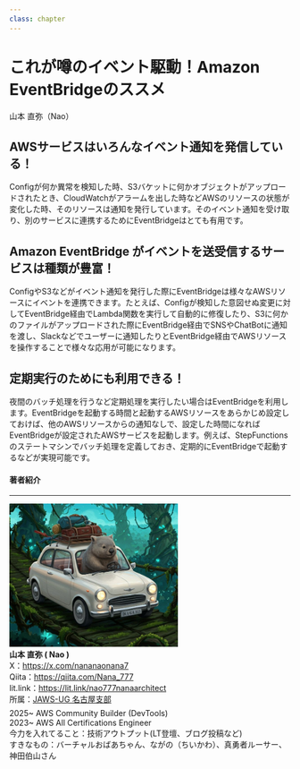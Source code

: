 ```yaml
---
class: chapter
---
```


# これが噂のイベント駆動！Amazon EventBridgeのススメ

<div class="flush-right">
山本 直弥（Nao）
</div>


## AWSサービスはいろんなイベント通知を発信している！
Configが何か異常を検知した時、S3バケットに何かオブジェクトがアップロードされたとき、CloudWatchがアラームを出した時などAWSのリソースの状態が変化した時、そのリソースは通知を発行しています。そのイベント通知を受け取り、別のサービスに連携するためにEventBridgeはとても有用です。

## Amazon EventBridge がイベントを送受信するサービスは種類が豊富！
ConfigやS3などがイベント通知を発行した際にEventBridgeは様々なAWSリソースにイベントを連携できます。たとえば、Configが検知した意図せぬ変更に対してEventBridge経由でLambda関数を実行して自動的に修復したり、S3に何かのファイルがアップロードされた際にEventBridge経由でSNSやChatBotに通知を渡し、Slackなどでユーザーに通知したりとEventBridge経由でAWSリソースを操作することで様々な応用が可能になります。

## 定期実行のためにも利用できる！
夜間のバッチ処理を行うなど定期処理を実行したい場合はEventBridgeを利用します。EventBridgeを起動する時間と起動するAWSリソースをあらかじめ設定しておけば、他のAWSリソースからの通知なしで、設定した時間になればEventBridgeが設定されたAWSサービスを起動します。例えば、StepFunctionsのステートマシンでバッチ処理を定義しておき、定期的にEventBridgeで起動するなどが実現可能です。


#### 著者紹介

---

<div class="author-profile">
    <img src="images/naosan.jpg" width="60%">
    <div>
        <div>
            <b>山本 直弥 ( Nao )</b></br> 
            X：<a href="https://x.com/nananaonana7">https://x.com/nananaonana7</a></br> 
            Qiita：<a href="https://qiita.com/Nana_777">https://qiita.com/Nana_777</a></br> 
            lit.link：<a href="https://qiita.com/Nana_777">https://lit.link/nao777nanaarchitect</a></br> 
            所属：<a href="https://jawsug-nagoya.connpass.com/">JAWS-UG 名古屋支部</a>
        </div>
    </div>
</div>
<p style="margin-top: 0.5em; margin-bottom: 2em;">
2025~ AWS Community Builder (DevTools) </br> 
2023~ AWS All Certifications Engineer </br> 
今力を入れてること：技術アウトプット(LT登壇、ブログ投稿など) </br> 
すきなもの：バーチャルおばあちゃん、ながの（ちいかわ）、真勇者ルーサー、神田伯山さん </br> 
</p>